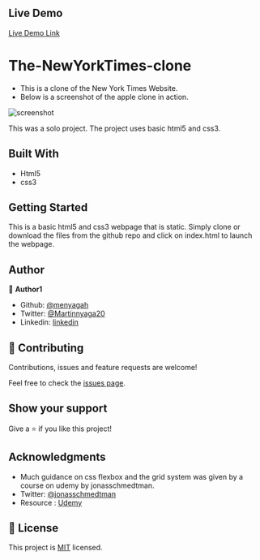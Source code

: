 ## Live Demo

[Live Demo Link](https://rawcdn.githack.com/menyagah/The-NewYorkTimes-clone/14382ac27f4592d95e7ae5f14d1590e990a6fce7/index.html)

# The-NewYorkTimes-clone
- This is a clone of the New York Times Website.
- Below is a screenshot of the apple clone in action.

![screenshot](img/screenshot.png)


This was a solo project. The project uses basic html5 and css3. 

## Built With

- Html5
- css3

## Getting Started

This is a basic html5 and css3 webpage that is static. Simply clone or download the files from the github repo and click on index.html to launch the webpage.


## Author

👤 **Author1**

- Github: [@menyagah](https://github.com/menyagah)
- Twitter: [@Martinnyaga20](https://twitter.com/Martinnyaga20)
- Linkedin: [linkedin](https://linkedin.com/linkedinhandle)


## 🤝 Contributing

Contributions, issues and feature requests are welcome!

Feel free to check the [issues page](issues/).

## Show your support

Give a ⭐️ if you like this project!

## Acknowledgments

- Much guidance on css flexbox and the grid system was given by a course on udemy by jonasschmedtman.
- Twitter: [@jonasschmedtman](https://twitter.com/jonasschmedtman)
- Resource : [Udemy](https://www.udemy.com/course/advanced-css-and-sass/learn/lecture/8274380#overview)

## 📝 License

This project is [MIT](lic.url) licensed.
